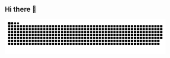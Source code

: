 ## Hi there 👋

<!--
**Rafacosti/Rafacosti** is a ✨ _special_ ✨ repository because its `README.md` (this file) appears on your GitHub profile.

Here are some ideas to get you started:

- 🔭 I’m currently working on ...
- 🌱 I’m currently learning ...
- 👯 I’m looking to collaborate on ...
- 🤔 I’m looking for help with ...
- 💬 Ask me about ...
- 📫 How to reach me: ...
- 😄 Pronouns: ...
- ⚡ Fun fact: ...
-->
<picture align="center">
  <source media="(prefers-color-scheme: dark)" srcset="https://raw.githubusercontent.com/Rafacosti/Rafacosti/output/github-contribution-grid-snake-dark.svg">
  <source media="(prefers-color-scheme: light)" srcset="https://raw.githubusercontent.com/Rafacosti/Rafacosti/output/github-contribution-grid-snake-dark.svg">
  <img align="center" alt="github contribution grid snake animation" src="https://raw.githubusercontent.com/Rafacosti/Rafacosti/output/github-contribution-grid-snake.svg">
</picture>
